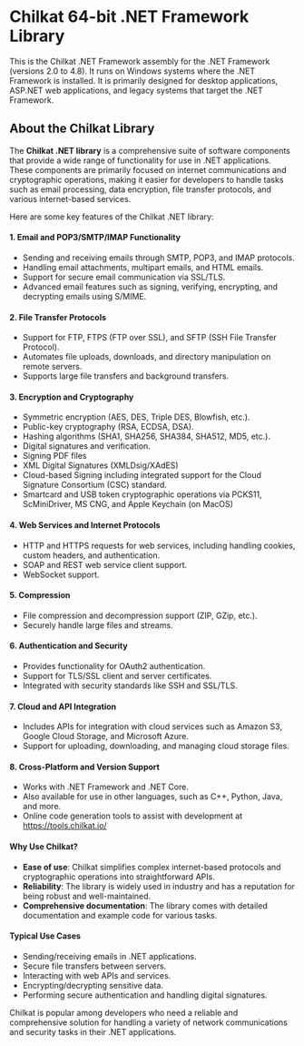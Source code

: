 # Chilkat 64-bit .NET Framework Library

This is the Chilkat .NET Framework assembly for the .NET Framework (versions 2.0 to 4.8).  It runs on Windows systems where the .NET Framework is installed. It is primarily designed for desktop applications, ASP.NET web applications, and legacy systems that target the .NET Framework.

## About the Chilkat Library

The **Chilkat .NET library** is a comprehensive suite of software components that provide a wide range of functionality for use in .NET applications. These components are primarily focused on internet communications and cryptographic operations, making it easier for developers to handle tasks such as email processing, data encryption, file transfer protocols, and various internet-based services.

Here are some key features of the Chilkat .NET library:

#### 1\. **Email and POP3/SMTP/IMAP Functionality**

*   Sending and receiving emails through SMTP, POP3, and IMAP protocols.
*   Handling email attachments, multipart emails, and HTML emails.
*   Support for secure email communication via SSL/TLS.
*   Advanced email features such as signing, verifying, encrypting, and decrypting emails using S/MIME.

#### 2\. **File Transfer Protocols**

*   Support for FTP, FTPS (FTP over SSL), and SFTP (SSH File Transfer Protocol).
*   Automates file uploads, downloads, and directory manipulation on remote servers.
*   Supports large file transfers and background transfers.

#### 3\. **Encryption and Cryptography**

*   Symmetric encryption (AES, DES, Triple DES, Blowfish, etc.).
*   Public-key cryptography (RSA, ECDSA, DSA).
*   Hashing algorithms (SHA1, SHA256, SHA384, SHA512, MD5, etc.).
*   Digital signatures and verification.
*   Signing PDF files
*   XML Digital Signatures (XMLDsig/XAdES)
*   Cloud-based Signing including integrated support for the Cloud Signature Consortium (CSC) standard.
*   Smartcard and USB token cryptographic operations via PCKS11, ScMiniDriver, MS CNG, and Apple Keychain (on MacOS)

#### 4\. **Web Services and Internet Protocols**

*   HTTP and HTTPS requests for web services, including handling cookies, custom headers, and authentication.
*   SOAP and REST web service client support.
*   WebSocket support.

#### 5\. **Compression**

*   File compression and decompression support (ZIP, GZip, etc.).
*   Securely handle large files and streams.

#### 6\. **Authentication and Security**

*   Provides functionality for OAuth2 authentication.
*   Support for TLS/SSL client and server certificates.
*   Integrated with security standards like SSH and SSL/TLS.

#### 7\. **Cloud and API Integration**

*   Includes APIs for integration with cloud services such as Amazon S3, Google Cloud Storage, and Microsoft Azure.
*   Support for uploading, downloading, and managing cloud storage files.

#### 8\. **Cross-Platform and Version Support**

*   Works with .NET Framework and .NET Core.
*   Also available for use in other languages, such as C++, Python, Java, and more.
*   Online code generation tools to assist with development at https://tools.chilkat.io/

#### **Why Use Chilkat?**

*   **Ease of use**: Chilkat simplifies complex internet-based protocols and cryptographic operations into straightforward APIs.
*   **Reliability**: The library is widely used in industry and has a reputation for being robust and well-maintained.
*   **Comprehensive documentation**: The library comes with detailed documentation and example code for various tasks.

#### **Typical Use Cases**

*   Sending/receiving emails in .NET applications.
*   Secure file transfers between servers.
*   Interacting with web APIs and services.
*   Encrypting/decrypting sensitive data.
*   Performing secure authentication and handling digital signatures.

Chilkat is popular among developers who need a reliable and comprehensive solution for handling a variety of network communications and security tasks in their .NET applications.
